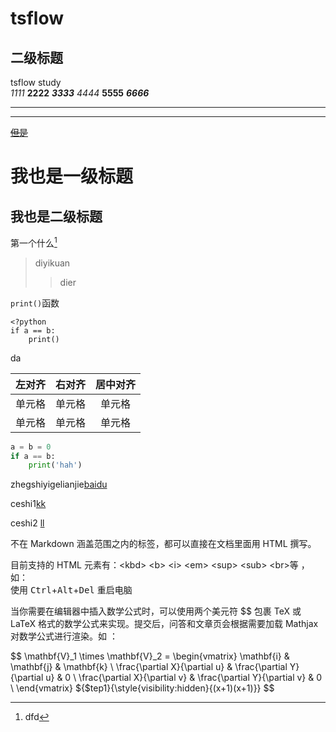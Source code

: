# tsflow

## 二级标题
tsflow study  
*1111*
**2222**
***3333***
_4444_
__5555__
___6666___ 
***
---
<u>~~但是~~</u>  



我也是一级标题  
=  

我也是二级标题
-  
第一个什么[^1]  

[^1]:dfd  
  
> diyikuan  
>> dier  
>
`print()`函数  

    <?python
    if a == b:
        print()
da  

| 左对齐 | 右对齐 | 居中对齐 |
| :-----| ----: | :----: |
| 单元格 | 单元格 | 单元格 |
| 单元格 | 单元格 | 单元格 |  

```python
a = b = 0
if a == b:
    print('hah')
```  
zhegshiyigelianjie[baidu](https://baidu.com)  

ceshi1[kk][1]  

ceshi2 [ll][2]  

[1]: https://baidu.com
[2]: https://baidu.com  
不在 Markdown 涵盖范围之内的标签，都可以直接在文档里面用 HTML 撰写。

目前支持的 HTML 元素有：\<kbd> \<b> \<i> \<em> \<sup> \<sub> \<br>等 ，如：  
使用 <kbd>Ctrl</kbd>+<kbd>Alt</kbd>+<kbd>Del</kbd> 重启电脑  

当你需要在编辑器中插入数学公式时，可以使用两个美元符 $$ 包裹 TeX 或 LaTeX 格式的数学公式来实现。提交后，问答和文章页会根据需要加载 Mathjax 对数学公式进行渲染。如  ：  

$$
\mathbf{V}_1 \times \mathbf{V}_2 =  \begin{vmatrix} 
\mathbf{i} & \mathbf{j} & \mathbf{k} \\
\frac{\partial X}{\partial u} &  \frac{\partial Y}{\partial u} & 0 \\
\frac{\partial X}{\partial v} &  \frac{\partial Y}{\partial v} & 0 \\
\end{vmatrix}
${$tep1}{\style{visibility:hidden}{(x+1)(x+1)}}
$$




